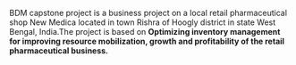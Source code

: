 BDM capstone project is a business project on a local retail pharmaceutical shop New Medica located in town Rishra of Hoogly district in state West Bengal, India.The project is based on **Optimizing inventory management for improving resource mobilization, growth and profitability of the retail pharmaceutical business.**
